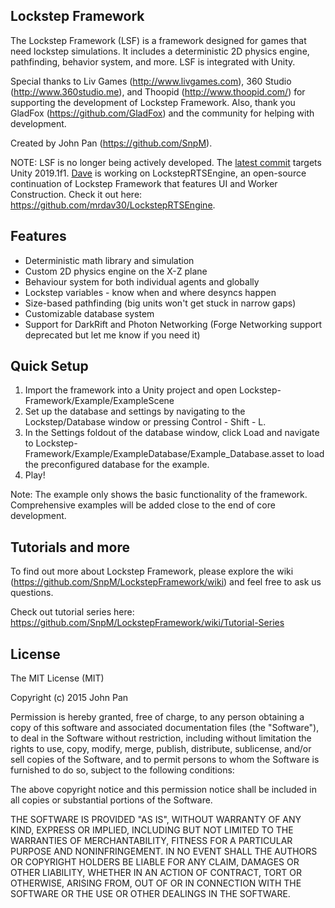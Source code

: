 Lockstep Framework
------------------------
The Lockstep Framework (LSF) is a framework designed for games that need lockstep simulations. It includes a deterministic 2D physics engine, pathfinding, behavior system, and more. LSF is integrated with Unity.

Special thanks to Liv Games (http://www.livgames.com), 360 Studio (http://www.360studio.me), and Thoopid (http://www.thoopid.com/) for supporting the development of Lockstep Framework. Also, thank you GladFox (https://github.com/GladFox) and the community for helping with development.

Created by John Pan (https://github.com/SnpM).

NOTE: LSF is no longer being actively developed. The [latest commit](https://github.com/SnpM/LockstepFramework/commit/d7819df4005316d8c0e3148728794f7c2b921a7a) targets Unity 2019.1f1. [Dave](https://github.com/mrdav30) is working on LockstepRTSEngine, an open-source continuation of Lockstep Framework that features UI and Worker Construction. Check it out here: https://github.com/mrdav30/LockstepRTSEngine.


Features
------------------------
- Deterministic math library and simulation
- Custom 2D physics engine on the X-Z plane
- Behaviour system for both individual agents and globally
- Lockstep variables - know when and where desyncs happen
- Size-based pathfinding (big units won't get stuck in narrow gaps)
- Customizable database system
- Support for DarkRift and Photon Networking (Forge Networking support deprecated but let me know if you need it)

Quick Setup
-----------
1. Import the framework into a Unity project and open Lockstep-Framework/Example/ExampleScene
2. Set up the database and settings by navigating to the Lockstep/Database window or pressing Control - Shift - L.
3. In the Settings foldout of the database window, click Load and navigate to Lockstep-Framework/Example/ExampleDatabase/Example_Database.asset to load the preconfigured database for the example.
4. Play!

Note: The example only shows the basic functionality of the framework. Comprehensive examples will be added close to the end of core development.

**Tutorials and more**
---------
To find out more about Lockstep Framework, please explore the wiki (https://github.com/SnpM/LockstepFramework/wiki) and feel free to ask us questions.

Check out tutorial series here: https://github.com/SnpM/LockstepFramework/wiki/Tutorial-Series


License
--------
The MIT License (MIT)

Copyright (c) 2015 John Pan

Permission is hereby granted, free of charge, to any person obtaining a copy
of this software and associated documentation files (the "Software"), to deal
in the Software without restriction, including without limitation the rights
to use, copy, modify, merge, publish, distribute, sublicense, and/or sell
copies of the Software, and to permit persons to whom the Software is
furnished to do so, subject to the following conditions:

The above copyright notice and this permission notice shall be included in all
copies or substantial portions of the Software.

THE SOFTWARE IS PROVIDED "AS IS", WITHOUT WARRANTY OF ANY KIND, EXPRESS OR
IMPLIED, INCLUDING BUT NOT LIMITED TO THE WARRANTIES OF MERCHANTABILITY,
FITNESS FOR A PARTICULAR PURPOSE AND NONINFRINGEMENT. IN NO EVENT SHALL THE
AUTHORS OR COPYRIGHT HOLDERS BE LIABLE FOR ANY CLAIM, DAMAGES OR OTHER
LIABILITY, WHETHER IN AN ACTION OF CONTRACT, TORT OR OTHERWISE, ARISING FROM,
OUT OF OR IN CONNECTION WITH THE SOFTWARE OR THE USE OR OTHER DEALINGS IN THE
SOFTWARE.
